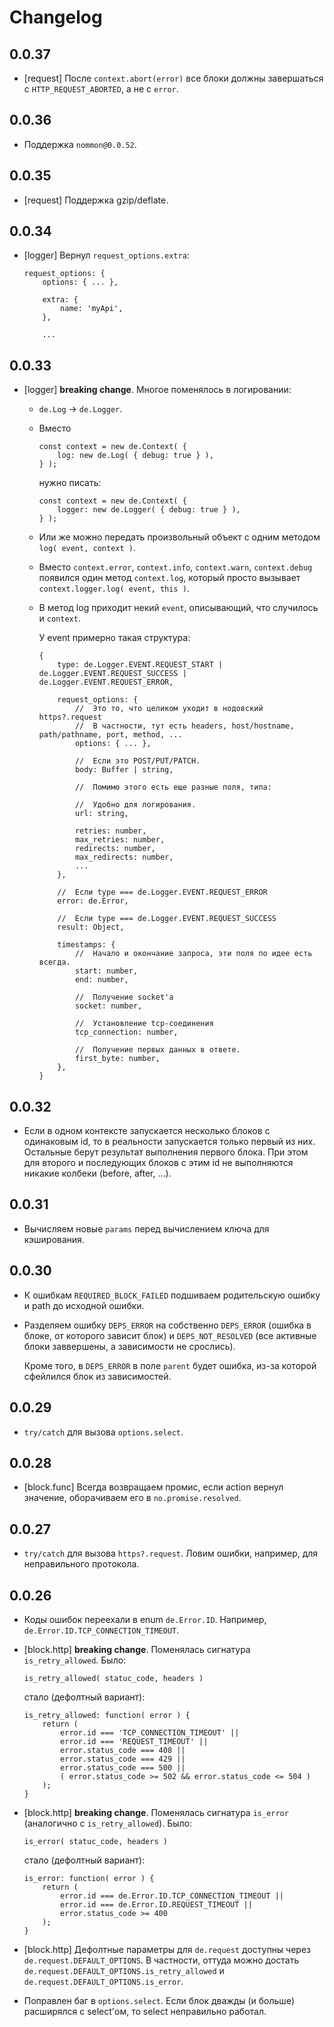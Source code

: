 # Changelog

## 0.0.37

  * [request] После `context.abort(error)` все блоки должны завершаться с `HTTP_REQUEST_ABORTED`,
    а не с `error`.

## 0.0.36

  * Поддержка `nommon@0.0.52`.

## 0.0.35

  * [request] Поддержка gzip/deflate.

## 0.0.34

  * [logger] Вернул `request_options.extra`:

        request_options: {
            options: { ... },

            extra: {
                name: 'myApi',
            },

            ...

## 0.0.33

  * [logger] **breaking change**. Многое поменялось в логировании:

      * `de.Log` -> `de.Logger`.

      * Вместо

            const context = new de.Context( {
                log: new de.Log( { debug: true } ),
            } );

        нужно писать:

            const context = new de.Context( {
                logger: new de.Logger( { debug: true } ),
            } );

      * Или же можно передать произвольный объект с одним методом `log( event, context )`.

      * Вместо `context.error`, `context.info`, `context.warn`, `context.debug` появился один метод `context.log`,
      который просто вызывает `context.logger.log( event, this )`.

      * В метод log приходит некий `event`, описывающий, что случилось и `context`.

        У event примерно такая структура:

            {
                type: de.Logger.EVENT.REQUEST_START | de.Logger.EVENT.REQUEST_SUCCESS | de.Logger.EVENT.REQUEST_ERROR,

                request_options: {
                    //  Это то, что целиком уходит в нодовский https?.request
                    //  В частности, тут есть headers, host/hostname, path/pathname, port, method, ...
                    options: { ... },

                    //  Если это POST/PUT/PATCH.
                    body: Buffer | string,

                    //  Помимо этого есть еще разные поля, типа:

                    //  Удобно для логирования.
                    url: string,

                    retries: number,
                    max_retries: number,
                    redirects: number,
                    max_redirects: number,
                    ...
                },

                //  Если type === de.Logger.EVENT.REQUEST_ERROR
                error: de.Error,

                //  Если type === de.Logger.EVENT.REQUEST_SUCCESS
                result: Object,

                timestamps: {
                    //  Начало и окончание запроса, эти поля по идее есть всегда.
                    start: number,
                    end: number,

                    //  Получение socket'а
                    socket: number,

                    //  Установление tcp-соединения
                    tcp_connection: number,

                    //  Получение первых данных в ответе.
                    first_byte: number,
                },
            }

## 0.0.32

  * Если в одном контексте запускается несколько блоков с одинаковым id,
    то в реальности запускается только первый из них. Остальные берут результат выполнения первого блока.
    При этом для второго и последующих блоков с этим id не выполняются никакие колбеки (before, after, ...).

## 0.0.31

  * Вычисляем новые `params` перед вычислением ключа для кэширования.

## 0.0.30

  * К ошибкам `REQUIRED_BLOCK_FAILED` подшиваем родительскую ошибку и path до исходной ошибки.

  * Разделяем ошибку `DEPS_ERROR` на собственно `DEPS_ERROR` (ошибка в блоке, от которого зависит блок)
    и `DEPS_NOT_RESOLVED` (все активные блоки заввершены, а зависимости не срослись).

    Кроме того, в `DEPS_ERROR` в поле `parent` будет ошибка, из-за которой сфейлился блок из зависимостей.

## 0.0.29

  * `try/catch` для вызова `options.select`.

## 0.0.28

  * [block.func] Всегда возвращаем промис, если action вернул значение, оборачиваем его в `no.promise.resolved`.

## 0.0.27

  * `try/catch` для вызова `https?.request`. Ловим ошибки, например, для неправильного протокола.

## 0.0.26

  * Коды ошибок переехали в enum `de.Error.ID`. Например, `de.Error.ID.TCP_CONNECTION_TIMEOUT`.

  * [block.http] **breaking change**. Поменялась сигнатура `is_retry_allowed`. Было:

        is_retry_allowed( statuc_code, headers )

    стало (дефолтный вариант):

        is_retry_allowed: function( error ) {
            return (
                error.id === 'TCP_CONNECTION_TIMEOUT' ||
                error.id === 'REQUEST_TIMEOUT' ||
                error.status_code === 408 ||
                error.status_code === 429 ||
                error.status_code === 500 ||
                ( error.status_code >= 502 && error.status_code <= 504 )
            );
        }

  * [block.http] **breaking change**. Поменялась сигнатура `is_error` (аналогично с `is_retry_allowed`). Было:

        is_error( statuc_code, headers )

    стало (дефолтный вариант):

        is_error: function( error ) {
            return (
                error.id === de.Error.ID.TCP_CONNECTION_TIMEOUT ||
                error.id === de.Error.ID.REQUEST_TIMEOUT ||
                error.status_code >= 400
            );
        }

  * [block.http] Дефолтные параметры для `de.request` доступны через `de.request.DEFAULT_OPTIONS`.
    В частности, оттуда можно достать `de.request.DEFAULT_OPTIONS.is_retry_allowed` и `de.request.DEFAULT_OPTIONS.is_error`.

  * Поправлен баг в `options.select`. Если блок дважды (и больше) расширялся с select'ом, то select неправильно работал.

